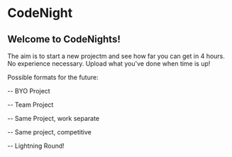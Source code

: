 # CodeNight
## Welcome to CodeNights!

The aim is to start a new projectm and see how far you can get in 4 hours. No experience necessary. Upload what you've done when time is up!

Possible formats for the future:

-- BYO Project 

-- Team Project

-- Same Project, work separate 

-- Same project, competitive

-- Lightning Round!

